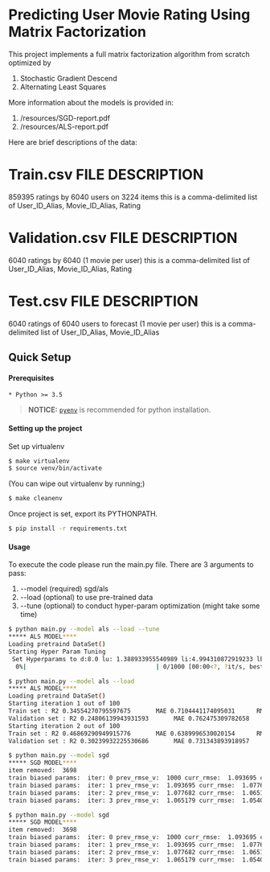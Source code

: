 # Predicting User Movie Rating Using Matrix Factorization
This project implements a full matrix factorization algorithm from scratch optimized by
1. Stochastic Gradient Descend
2. Alternating Least Squares

More information about the models is provided in: 
1. /resources/SGD-report.pdf
2. /resources/ALS-report.pdf

Here are brief descriptions of the data:


Train.csv FILE DESCRIPTION
================================================================================
859395 ratings by 6040 users on 3224 items
this is a comma-delimited list of
              User_ID_Alias, Movie_ID_Alias, Rating


Validation.csv FILE DESCRIPTION
================================================================================
6040 ratings by 6040 (1 movie per user)
this is a comma-delimited list of
              User_ID_Alias, Movie_ID_Alias, Rating


Test.csv FILE DESCRIPTION
================================================================================
6040 ratings of 6040 users to forecast (1 movie per user)
this is a comma-delimited list of
              User_ID_Alias, Movie_ID_Alias






## Quick Setup


#### Prerequisites

    * Python >= 3.5

> **NOTICE:** [`pyenv`](https://github.com/pyenv/pyenv) is recommended for python installation.

#### Setting up the project

Set up virtualenv

```sh
$ make virtualenv
$ source venv/bin/activate
```

(You can wipe out virtualenv by running;)

```sh
$ make cleanenv
```

Once project is set, export its PYTHONPATH.

```sh
$ pip install -r requirements.txt
```



#### Usage 
To execute the code please run the main.py file.
There are 3 arguments to pass:
1. --model (required)  sgd/als
2. --load (optional) to use pre-trained data 
3. --tune (optional) to conduct hyper-param optimization (might take some time)


```sh
$ python main.py --model als --load --tune
***** ALS MODEL****
Loading pretraind DataSet()
Starting Hyper Param Tuning
 Set Hyperparams to d:8.0 lu: 1.388933955540989 li:4.994310872919233 lbu:2.014823102181593 lbi:2.1503823779278517
  0%|                                    | 0/1000 [00:00<?, ?it/s, best loss: ?]
```


```sh
$ python main.py --model als --load 
***** ALS MODEL****
Loading pretraind DataSet()
Starting iteration 1 out of 100
Train set : R2 0.34554270795597675       MAE 0.7104441174095031      RMSE 0.9018811978921434
Validation set : R2 0.24806139943931593       MAE 0.762475309782658      RMSE 0.9669345514610405
Starting iteration 2 out of 100
Train set : R2 0.46869290949915776       MAE 0.6389996530020154      RMSE 0.8126087293514701
Validation set : R2 0.30239932225530686       MAE 0.731343893918957      RMSE 0.9313423168508486
```


```sh
$ python main.py --model sgd 
***** SGD MODEL****
item removed:  3698
train biased params:  iter: 0 prev_rmse_v:  1000 curr_rmse:  1.093695 cur_mae:  0.84974 cur_r_2:  0.038 no_improve_counter:  0
train biased params:  iter: 1 prev_rmse_v:  1.093695 curr_rmse:  1.077682 cur_mae:  0.83977 cur_r_2:  0.066 no_improve_counter:  0
train biased params:  iter: 2 prev_rmse_v:  1.077682 curr_rmse:  1.065179 cur_mae:  0.83133 cur_r_2:  0.0875 no_improve_counter:  0
train biased params:  iter: 3 prev_rmse_v:  1.065179 curr_rmse:  1.05401 cur_mae:  0.82369 cur_r_2:  0.1065 no_improve_counter:  0
```


```sh
$ python main.py --model sgd 
***** SGD MODEL****
item removed:  3698
train biased params:  iter: 0 prev_rmse_v:  1000 curr_rmse:  1.093695 cur_mae:  0.84974 cur_r_2:  0.038 no_improve_counter:  0
train biased params:  iter: 1 prev_rmse_v:  1.093695 curr_rmse:  1.077682 cur_mae:  0.83977 cur_r_2:  0.066 no_improve_counter:  0
train biased params:  iter: 2 prev_rmse_v:  1.077682 curr_rmse:  1.065179 cur_mae:  0.83133 cur_r_2:  0.0875 no_improve_counter:  0
train biased params:  iter: 3 prev_rmse_v:  1.065179 curr_rmse:  1.05401 cur_mae:  0.82369 cur_r_2:  0.1065 no_improve_counter:  0
```